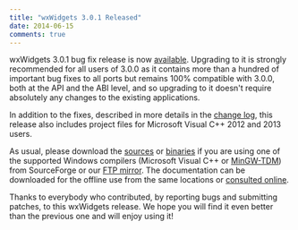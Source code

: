```yaml
---
title: "wxWidgets 3.0.1 Released"
date: 2014-06-15
comments: true
---
```


wxWidgets 3.0.1 bug fix release is now [available][1]. Upgrading to it is
strongly recommended for all users of 3.0.0 as it contains more than a hundred
of important bug fixes to all ports but remains 100% compatible with 3.0.0,
both at the API and the ABI level, and so upgrading to it doesn't require
absolutely any changes to the existing applications.

In addition to the fixes, described in more details in the [change log][6],
this release also includes project files for Microsoft Visual C++ 2012 and
2013 users.

<!--more-->

As usual, please download the [sources][1] or [binaries][2] if you are using
one of the supported Windows compilers (Microsoft Visual C++ or [MinGW-TDM][3])
from SourceForge or our [FTP mirror][4]. The documentation can be downloaded
for the offline use from the same locations or [consulted online][5].

Thanks to everybody who contributed, by reporting bugs and submitting patches,
to this wxWidgets release. We hope you will find it even better than the
previous one and will enjoy using it!

[1]: https://sourceforge.net/downloads/wxwindows/3.0.1/
[2]: https://sourceforge.net/downloads/wxwindows/3.0.1/binaries/
[3]: http://tdm-gcc.tdragon.net/
[4]: ftp://ftp.wxwidgets.org/pub/3.0.1/
[5]: http://docs.wxwidgets.org/3.0.1/
[6]: https://sourceforge.net/projects/wxwindows/files/3.0.1/changes.txt
